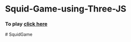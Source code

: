 # Squid-Game-using-Three-JS

### To play [click here](https://afnan47.github.io/Squid-Game-using-Three-JS/)
#   S q u i d G a m e  
 